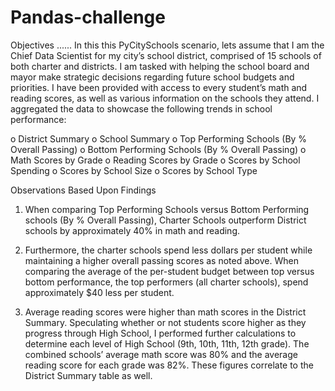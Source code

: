 # Pandas-challenge

Objectives
......
In this this PyCitySchools scenario, lets assume that I am the Chief Data Scientist for my city’s school district, comprised of 15 schools of both charter and districts. I am tasked with helping the school board and mayor make strategic decisions regarding future school budgets and priorities.  I have been provided with access to every student’s math and reading scores, as well as various information on the schools they attend. I aggregated the data to showcase the following trends in school performance:

o	District Summary
o	School Summary
o	Top Performing Schools (By % Overall Passing)
o	Bottom Performing Schools (By % Overall Passing)
o	Math Scores by Grade
o	Reading Scores by Grade
o	Scores by School Spending
o	Scores by School Size
o	Scores by School Type

Observations Based Upon Findings

1.	When comparing Top Performing Schools versus Bottom Performing schools (By % Overall Passing), Charter Schools outperform District schools by approximately 40% in math and reading. 

2.	Furthermore, the charter schools spend less dollars per student while maintaining a higher overall passing scores as noted above.  When comparing the average of the  per-student budget between top versus bottom performance, the top performers (all charter schools), spend approximately $40 less per student. 

3.	Average reading scores were higher than math scores in the District Summary.  Speculating whether or not students score higher as they progress through High School, I performed further calculations to determine each level of High School (9th, 10th, 11th, 12th grade). The combined schools’ average math score was 80% and the average reading score for each grade was 82%.  These figures correlate to the District Summary table as well. 
